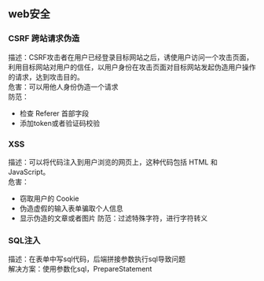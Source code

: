 ## web安全
### CSRF 跨站请求伪造
描述：CSRF攻击者在用户已经登录目标网站之后，诱使用户访问一个攻击页面，利用目标网站对用户的信任，以用户身份在攻击页面对目标网站发起伪造用户操作的请求，达到攻击目的。  
危害：可以用他人身份伪造一个请求  
防范：
* 检查 Referer 首部字段
* 添加token或者验证码校验
### XSS
描述：可以将代码注入到用户浏览的网页上，这种代码包括 HTML 和 JavaScript。  
危害：
* 窃取用户的 Cookie
* 伪造虚假的输入表单骗取个人信息
* 显示伪造的文章或者图片
防范：过滤特殊字符，进行字符转义
### SQL注入
描述：在表单中写sql代码，后端拼接参数执行sql导致问题  
解决方案：使用参数化sql，PrepareStatement